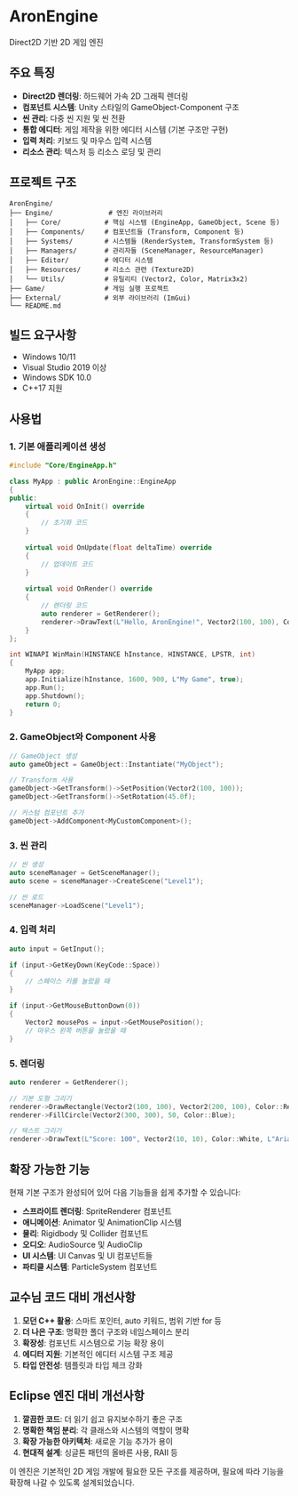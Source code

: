 # AronEngine

Direct2D 기반 2D 게임 엔진

## 주요 특징

- **Direct2D 렌더링**: 하드웨어 가속 2D 그래픽 렌더링
- **컴포넌트 시스템**: Unity 스타일의 GameObject-Component 구조
- **씬 관리**: 다중 씬 지원 및 씬 전환
- **통합 에디터**: 게임 제작을 위한 에디터 시스템 (기본 구조만 구현)
- **입력 처리**: 키보드 및 마우스 입력 시스템
- **리소스 관리**: 텍스처 등 리소스 로딩 및 관리

## 프로젝트 구조

```
AronEngine/
├── Engine/              # 엔진 라이브러리
│   ├── Core/           # 핵심 시스템 (EngineApp, GameObject, Scene 등)
│   ├── Components/     # 컴포넌트들 (Transform, Component 등)
│   ├── Systems/        # 시스템들 (RenderSystem, TransformSystem 등)
│   ├── Managers/       # 관리자들 (SceneManager, ResourceManager)
│   ├── Editor/         # 에디터 시스템
│   ├── Resources/      # 리소스 관련 (Texture2D)
│   └── Utils/          # 유틸리티 (Vector2, Color, Matrix3x2)
├── Game/               # 게임 실행 프로젝트
├── External/           # 외부 라이브러리 (ImGui)
└── README.md
```

## 빌드 요구사항

- Windows 10/11
- Visual Studio 2019 이상
- Windows SDK 10.0
- C++17 지원

## 사용법

### 1. 기본 애플리케이션 생성

```cpp
#include "Core/EngineApp.h"

class MyApp : public AronEngine::EngineApp
{
public:
    virtual void OnInit() override
    {
        // 초기화 코드
    }
    
    virtual void OnUpdate(float deltaTime) override
    {
        // 업데이트 코드
    }
    
    virtual void OnRender() override
    {
        // 렌더링 코드
        auto renderer = GetRenderer();
        renderer->DrawText(L"Hello, AronEngine!", Vector2(100, 100), Color::White);
    }
};

int WINAPI WinMain(HINSTANCE hInstance, HINSTANCE, LPSTR, int)
{
    MyApp app;
    app.Initialize(hInstance, 1600, 900, L"My Game", true);
    app.Run();
    app.Shutdown();
    return 0;
}
```

### 2. GameObject와 Component 사용

```cpp
// GameObject 생성
auto gameObject = GameObject::Instantiate("MyObject");

// Transform 사용
gameObject->GetTransform()->SetPosition(Vector2(100, 100));
gameObject->GetTransform()->SetRotation(45.0f);

// 커스텀 컴포넌트 추가
gameObject->AddComponent<MyCustomComponent>();
```

### 3. 씬 관리

```cpp
// 씬 생성
auto sceneManager = GetSceneManager();
auto scene = sceneManager->CreateScene("Level1");

// 씬 로드
sceneManager->LoadScene("Level1");
```

### 4. 입력 처리

```cpp
auto input = GetInput();

if (input->GetKeyDown(KeyCode::Space))
{
    // 스페이스 키를 눌렀을 때
}

if (input->GetMouseButtonDown(0))
{
    Vector2 mousePos = input->GetMousePosition();
    // 마우스 왼쪽 버튼을 눌렀을 때
}
```

### 5. 렌더링

```cpp
auto renderer = GetRenderer();

// 기본 도형 그리기
renderer->DrawRectangle(Vector2(100, 100), Vector2(200, 100), Color::Red);
renderer->FillCircle(Vector2(300, 300), 50, Color::Blue);

// 텍스트 그리기
renderer->DrawText(L"Score: 100", Vector2(10, 10), Color::White, L"Arial", 16.0f);
```

## 확장 가능한 기능

현재 기본 구조가 완성되어 있어 다음 기능들을 쉽게 추가할 수 있습니다:

- **스프라이트 렌더링**: SpriteRenderer 컴포넌트
- **애니메이션**: Animator 및 AnimationClip 시스템
- **물리**: Rigidbody 및 Collider 컴포넌트
- **오디오**: AudioSource 및 AudioClip
- **UI 시스템**: UI Canvas 및 UI 컴포넌트들
- **파티클 시스템**: ParticleSystem 컴포넌트

## 교수님 코드 대비 개선사항

1. **모던 C++ 활용**: 스마트 포인터, auto 키워드, 범위 기반 for 등
2. **더 나은 구조**: 명확한 폴더 구조와 네임스페이스 분리
3. **확장성**: 컴포넌트 시스템으로 기능 확장 용이
4. **에디터 지원**: 기본적인 에디터 시스템 구조 제공
5. **타입 안전성**: 템플릿과 타입 체크 강화

## Eclipse 엔진 대비 개선사항

1. **깔끔한 코드**: 더 읽기 쉽고 유지보수하기 좋은 구조
2. **명확한 책임 분리**: 각 클래스와 시스템의 역할이 명확
3. **확장 가능한 아키텍처**: 새로운 기능 추가가 용이
4. **현대적 설계**: 싱글톤 패턴의 올바른 사용, RAII 등

이 엔진은 기본적인 2D 게임 개발에 필요한 모든 구조를 제공하며, 필요에 따라 기능을 확장해 나갈 수 있도록 설계되었습니다.
